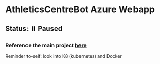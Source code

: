 # AthleticsCentreBot Azure Webapp
## Status: ⏸️ Paused
### Reference the main project [here](https://github.com/Robert336/AthleticsCentreBot)

Reminder to-self: look into K8 (kubernetes) and Docker


